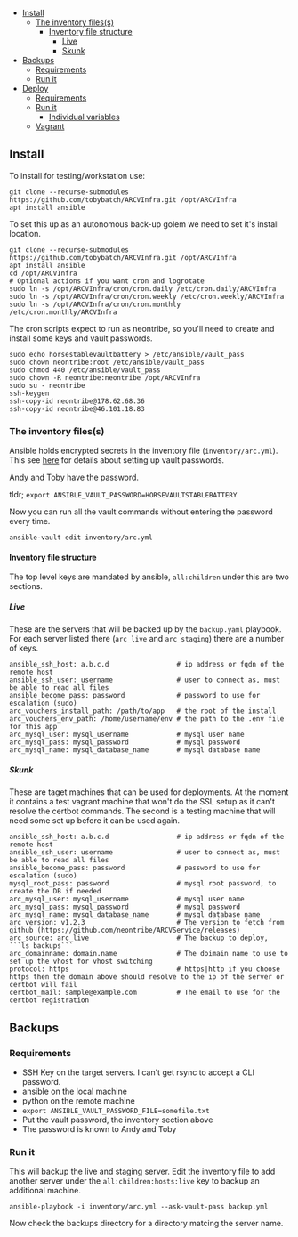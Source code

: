 - [Install](#install)
  * [The inventory files(s)](#the-inventory-files-s-)
    + [Inventory file structure](#inventory-file-structure)
      - [Live](#live)
      - [Skunk](#skunk)
- [Backups](#backups)
  * [Requirements](#requirements)
  * [Run it](#run-it)
- [Deploy](DEPLOY.md)
  * [Requirements](DEPLOY.md#requirements-1)
  * [Run it](DEPLOY.md#run-it-1)
    + [Individual variables](DEPLOY.md#individual-variables)
  * [Vagrant](DEPLOY.md#vagrant)

## Install

To install for testing/workstation use:

    git clone --recurse-submodules https://github.com/tobybatch/ARCVInfra.git /opt/ARCVInfra
    apt install ansible

To set this up as an autonomous back-up golem we need to set it's install location.

    git clone --recurse-submodules https://github.com/tobybatch/ARCVInfra.git /opt/ARCVInfra
    apt install ansible
    cd /opt/ARCVInfra
    # Optional actions if you want cron and logrotate
    sudo ln -s /opt/ARCVInfra/cron/cron.daily /etc/cron.daily/ARCVInfra
    sudo ln -s /opt/ARCVInfra/cron/cron.weekly /etc/cron.weekly/ARCVInfra
    sudo ln -s /opt/ARCVInfra/cron/cron.monthly /etc/cron.monthly/ARCVInfra

The cron scripts expect to run as neontribe, so you'll need to create and install some keys and vault passwords.

    sudo echo horsestablevaultbattery > /etc/ansible/vault_pass
    sudo chown neontribe:root /etc/ansible/vault_pass
    sudo chmod 440 /etc/ansible/vault_pass
    sudo chown -R neontribe:neontribe /opt/ARCVInfra
    sudo su - neontribe
    ssh-keygen
    ssh-copy-id neontribe@178.62.68.36
    ssh-copy-id neontribe@46.101.18.83

### The inventory files(s)

Ansible holds encrypted secrets in the inventory file (```inventory/arc.yml```).  This see [here](https://docs.ansible.com/ansible/latest/user_guide/playbooks_vault.html) for details about setting up vault passwords.

Andy and Toby have the password.

tldr; ```export ANSIBLE_VAULT_PASSWORD=HORSEVAULTSTABLEBATTERY```

Now you can run all the vault commands without entering the password every time.

    ansible-vault edit inventory/arc.yml

#### Inventory file structure

The top level keys are mandated by ansible, ```all:children``` under this are two sections.

##### Live

These are the servers that will be backed up by the ```backup.yaml``` playbook.  For each server listed there (```arc_live``` and ```arc_staging```) there are a number of keys.

    ansible_ssh_host: a.b.c.d                 # ip address or fqdn of the remote host
    ansible_ssh_user: username                # user to connect as, must be able to read all files
    ansible_become_pass: password             # password to use for escalation (sudo)
    arc_vouchers_install_path: /path/to/app   # the root of the install
    arc_vouchers_env_path: /home/username/env # the path to the .env file for this app
    arc_mysql_user: mysql_username            # mysql user name
    arc_mysql_pass: mysql_password            # mysql password
    arc_mysql_name: mysql_database_name       # mysql database name

##### Skunk

These are taget machines that can be used for deployments.  At the moment it contains a test vagrant machine that won't do the SSL setup as it can't resolve the certbot commands.  The second is a testing machine that will need some set up before it can be used again.

    ansible_ssh_host: a.b.c.d                 # ip address or fqdn of the remote host
    ansible_ssh_user: username                # user to connect as, must be able to read all files
    ansible_become_pass: password             # password to use for escalation (sudo)
    mysql_root_pass: password                 # mysql root password, to create the DB if needed
    arc_mysql_user: mysql_username            # mysql user name 
    arc_mysql_pass: mysql_password            # mysql password
    arc_mysql_name: mysql_database_name       # mysql database name
    arc_version: v1.2.3                       # The version to fetch from github (https://github.com/neontribe/ARCVService/releases)
    arc_source: arc_live                      # The backup to deploy, ```ls backups```
    arc_domainname: domain.name               # The doimain name to use to set up the vhost for vhost switching 
    protocol: https                           # https|http if you choose https then the domain above should resolve to the ip of the server or certbot will fail
    certbot_mail: sample@example.com          # The email to use for the certbot registration

## Backups

### Requirements

 * SSH Key on the target servers.  I can't get rsync to accept a CLI password.
 * ansible on the local machine
 * python on the remote machine
 * ```export ANSIBLE_VAULT_PASSWORD_FILE=somefile.txt```
 * Put the vault password, the inventory section above
 * The password is known to Andy and Toby

### Run it

This will backup the live and staging server.  Edit the inventory file to add another server under the ```all:children:hosts:live``` key to backup an additional machine.

    ansible-playbook -i inventory/arc.yml --ask-vault-pass backup.yml

Now check the backups directory for a directory matcing the server name.

